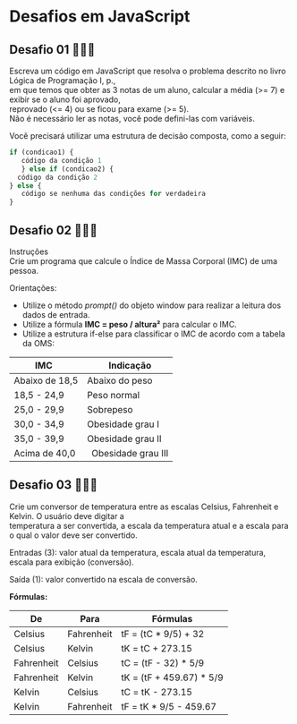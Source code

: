 # Desafios em JavaScript

## Desafio 01 👩🏻‍💻

Escreva um código em JavaScript que resolva o problema descrito no 
livro Lógica de Programação I, p.,   
em que temos que obter as 3 notas de um aluno, calcular a média (>= 7) e exibir se o aluno foi aprovado,   
reprovado (<= 4) ou se ficou para exame (>= 5).   
Não é necessário ler as notas, você pode defini-las com variáveis.

 Você precisará utilizar uma estrutura de decisão composta, como a seguir:
 ~~~js
 if (condicao1) {
    código da condição 1
    } else if (condicao2) {
   código da condição 2
 } else {
    código se nenhuma das condições for verdadeira
 }
~~~
##

## Desafio 02 👩🏻‍💻

Instruções  
Crie um programa que calcule o Índice de Massa Corporal (IMC) de uma pessoa.

Orientações:

- Utilize o método *prompt()* do objeto window para realizar a leitura dos dados de entrada.  
- Utilize a fórmula **IMC = peso / altura²** para calcular o IMC.  
- Utilize a estrutura if-else para classificar o IMC de acordo com a tabela da OMS:  

IMC  | Indicação
-----|----------  
Abaixo de 18,5| Abaixo do peso  
18,5 - 24,9| Peso normal  
25,0 - 29,9| Sobrepeso  
30,0 - 34,9| Obesidade grau I  
35,0 - 39,9| Obesidade grau II  
Acima de 40,0| Obesidade grau III  

## Desafio 03 👩🏻‍💻

Crie um conversor de temperatura entre as escalas Celsius, Fahrenheit e Kelvin. O usuário deve digitar a   
temperatura a ser convertida, a escala da temperatura atual e a escala para o qual o valor deve ser convertido.  

Entradas (3): valor atual da temperatura, escala atual da temperatura, escala para exibição (conversão).

Saída (1): valor convertido na escala de conversão.

**Fórmulas:**

De | Para | Fórmulas
---| -----| --------
Celsius| Fahrenheit| tF = (tC * 9/5) + 32
Celsius| Kelvin| tK = tC + 273.15
Fahrenheit| Celsius| tC = (tF - 32) * 5/9
Fahrenheit| Kelvin| tK = (tF + 459.67) * 5/9
Kelvin| Celsius| tC = tK - 273.15
Kelvin| Fahrenheit| tF = tK * 9/5 - 459.67
